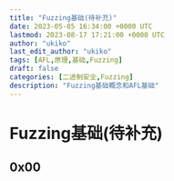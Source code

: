 ```yaml
---
title: "Fuzzing基础(待补充)"
date: 2023-05-05 16:34:00 +0000 UTC
lastmod: 2023-08-17 17:21:00 +0000 UTC
author: "ukiko"
last_edit_author: "ukiko"
tags: [AFL,原理,基础,Fuzzing]
draft: false
categories: [二进制安全,Fuzzing]
description: "Fuzzing基础概念和AFL基础"
---
```


# Fuzzing基础(待补充)

## 0x00

